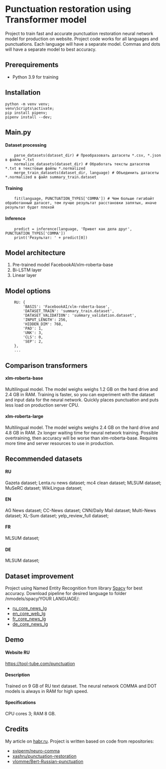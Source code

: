 # Punctuation restoration using Transformer model
Project to train fast and accurate punctuation restoration neural network model for production on website. Project code works for all languages ​​and punctuations. Each language will have a separate model. Commas and dots will have a separate model to best accuracy.
## Prerequirements
* Python 3.9 for training
## Installation
```
python -m venv venv;
venv\Scripts\activate;
pip install pipenv;
pipenv install --dev;
```
## Main.py
#### Dataset processing
```
    parse_datasets(dataset_dir) # Преобразовать датасеты *.csv, *.json в файлы *.txt
    normalize_datasets(dataset_dir) # Обработать тексты датасетов  *.txt в текстовые файлы *.normalized
    merge_train_datasets(dataset_dir, language) # Объединить датасеты *.normalized в файл summary_train.dataset
```
#### Training
```
    fit(language, PUNCTUATION_TYPES['COMMA']) # Чем больше гигабайт обработанный датасет, тем лучше результат расстановки запятых, иначе результат будет плохой
```
#### Inference
```
    predict = inference(language, 'Привет как дела друг', PUNCTUATION_TYPES['COMMA'])
    print('Результат: ' + predict[0])
```
## Model architecture
1) Pre-trained model FacebookAI/xlm-roberta-base
2) Bi-LSTM layer
3) Linear layer
## Model options
```
    RU: {
        'BASIS': 'FacebookAI/xlm-roberta-base',
        'DATASET_TRAIN': 'summary_train.dataset',
        'DATASET_VALIDATION': 'summary_validation.dataset',
        'INPUT_LENGTH': 256,
        'HIDDEN_DIM': 768,
        'PAD': 1,
        'UNK': 3,
        'CLS': 0,
        'SEP': 2,
    },
    ...
```
## Comparison transformers
#### xlm-roberta-base
Multilingual model.
The model weighs weighs 1.2 GB on the hard drive and 2.4 GB in RAM.
Training is faster, so you can experiment with the dataset and input data for the neural network. Quickly places punctuation and puts less load on production server CPU.
#### xlm-roberta-large
Multilingual model.
The model weighs weighs 2.4 GB on the hard drive and 4.8 GB in RAM.
2x longer waiting time for neural network training. Possible overtraining, then accuracy will be worse than xlm-roberta-base. Requires more time and server resources to use in production.
## Recommended datasets
#### RU
Gazeta dataset; Lenta.ru news dataset; mc4 clean dataset; MLSUM dataset; MuSeRC dataset; WikiLingua dataset;
#### EN
AG News dataset; CC-News dataset; CNN/Daily Mail dataset; Multi-News dataset; XL-Sum dataset; yelp_review_full dataset;
#### FR
MLSUM dataset;
#### DE
MLSUM dataset;
## Dataset improvement
Project using Named Entity Recognition from library [Spacy](https://spacy.io) for best accuracy. Download pipeline for desired language to folder /nmodels/spacy/YOUR LANGUAGE/:
- [ru_core_news_lg](https://spacy.io/models/ru)
- [en_core_web_lg](https://spacy.io/models/en)
- [fr_core_news_lg](https://spacy.io/models/fr)
- [de_core_news_lg](https://spacy.io/models/de)
## Demo
#### Website RU
https://tool-tube.com/punctuation
#### Description
Trained on 9 GB of RU text dataset. The neural network COMMA and DOT models is always in RAM for high speed.
#### Specifications
CPU cores 3; RAM 8 GB.
## Credits
My article on [habr.ru](https://habr.ru). Project is written based on code from repositories: 
- [sviperm/neuro-comma](https://github.com/sviperm/neuro-comma)
- [xashru/punctuation-restoration](https://github.com/xashru/punctuation-restoration)
- [vlomme/Bert-Russian-punctuation](https://github.com/vlomme/Bert-Russian-punctuation)
